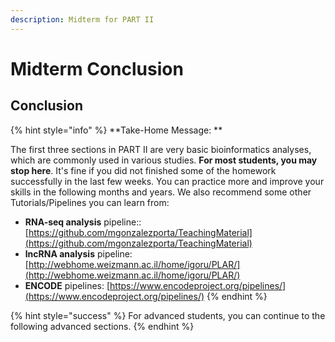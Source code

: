 ```yaml
---
description: Midterm for PART II
---
```


# Midterm Conclusion

## Conclusion

{% hint style="info" %}
**Take-Home Message:  **

The first three sections in PART II are  very basic bioinformatics analyses, which are commonly used in various  studies. **For most students, you may stop here**. It's fine if you did not finished some of the homework successfully in the last few weeks. You can practice more and improve your skills in the following months and years. We also recommend some other Tutorials/Pipelines you can learn from:

* **RNA-seq analysis** pipeline:: [https://github.com/mgonzalezporta/TeachingMaterial](https://github.com/mgonzalezporta/TeachingMaterial)
* **lncRNA analysis** pipeline: [http://webhome.weizmann.ac.il/home/igoru/PLAR/](http://webhome.weizmann.ac.il/home/igoru/PLAR/)
* **ENCODE** pipelines: [https://www.encodeproject.org/pipelines/](https://www.encodeproject.org/pipelines/)
{% endhint %}

{% hint style="success" %}
For advanced students, you can continue to the following advanced sections.
{% endhint %}





